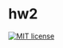 # hw2

[![MIT license](https://img.shields.io/badge/license-MIT-blue.svg)](https://github.com/komour/fp-course/blob/master/hw2/LICENSE)
